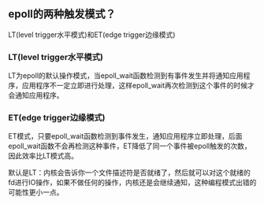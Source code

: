 ## epoll的两种触发模式？

LT(level trigger水平模式)和ET(edge trigger边缘模式)



### LT(level trigger水平模式)

LT为epoll的默认操作模式，当epoll_wait函数检测到有事件发生并将通知应用程序，应用程序不一定立即进行处理，这样epoll_wait再次检测到这个事件的时候才会通知应用程序。

### ET(edge trigger边缘模式)

ET模式，只要epoll_wait函数检测到事件发生，通知应用程序立即处理，后面epoll_wait函数不会再检测这种事件，ET降低了同一个事件被epoll触发的次数，因此效率比LT模式高。



默认是LT：内核会告诉你一个文件描述符是否就绪了，然后就可以对这个就绪的fd进行IO操作，如果不做任何的操作，内核还是会继续通知，这种编程模式出错的可能性更小一点。